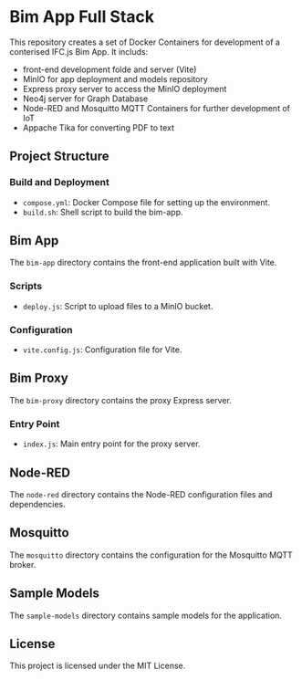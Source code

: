# Bim App Full Stack

This repository creates a set of Docker Containers for development of a conterised IFC.js Bim App. It includs:
* front-end development folde and server (Vite)
* MinIO for app deployment and models repository
* Express proxy server to access the MinIO deployment
* Neo4j server for Graph Database 
* Node-RED and Mosquitto MQTT Containers for further development of IoT 
* Appache Tika for converting PDF to text

## Project Structure

### Build and Deployment

- `compose.yml`: Docker Compose file for setting up the environment.
- `build.sh`: Shell script to build the bim-app.

## Bim App

The `bim-app` directory contains the front-end application built with Vite.

### Scripts

- `deploy.js`: Script to upload files to a MinIO bucket. 

### Configuration

- `vite.config.js`: Configuration file for Vite.

## Bim Proxy

The `bim-proxy` directory contains the proxy Express server.

### Entry Point

- `index.js`: Main entry point for the proxy server.

## Node-RED

The `node-red` directory contains the Node-RED configuration files and dependencies.

## Mosquitto

The `mosquitto` directory contains the configuration for the Mosquitto MQTT broker.

## Sample Models

The `sample-models` directory contains sample models for the application.

## License

This project is licensed under the MIT License.

